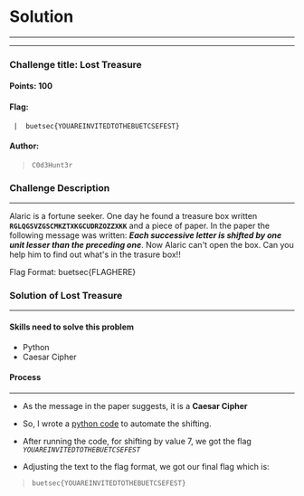 # Solution

---

---

### Challenge title: Lost Treasure

#### Points: 100

#### Flag:

```
 |  buetsec{YOUAREINVITEDTOTHEBUETCSEFEST}
```

#### Author:

> ```
> C0d3Hunt3r
> ```

### Challenge Description

---

Alaric is a fortune seeker. One day he found a treasure box written **`RGLQGSVZGSCMKZTXKGCUDRZOZZXKK`** and a piece of paper. In the paper the following message was written: ***Each successive letter is shifted by  one unit lesser than the preceding one***. Now Alaric can't open the box. Can you help him to find out what's in the trasure box!!

Flag Format: buetsec{FLAGHERE}

### Solution of Lost Treasure

---

#### Skills need to solve this problem

- Python
- Caesar Cipher

#### Process

---

+ As the message in the paper suggests, it is a **Caesar Cipher**

+ So, I wrote a [python code](./solve.py) to automate the shifting. 

+ After running the code, for shifting by value 7, we got the flag *`YOUAREINVITEDTOTHEBUETCSEFEST`*

+ Adjusting the text to the flag format, we got our final flag which is:

>```
> buetsec{YOUAREINVITEDTOTHEBUETCSEFEST}
>```